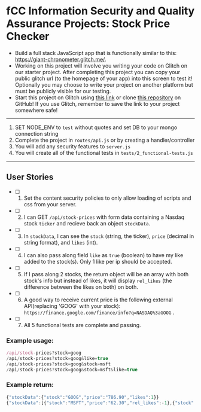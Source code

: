# fCC Information Security and Quality Assurance Projects: Stock Price Checker  

- Build a full stack JavaScript app that is functionally similar to this: https://giant-chronometer.glitch.me/.  
- Working on this project will involve you writing your code on Glitch on our starter project. After completing this project you can copy your public glitch url (to the homepage of your app) into this screen to test it! Optionally you may choose to write your project on another platform but must be publicly visible for our testing.  
- Start this project on Glitch using [this link](https://glitch.com/#!/import/github/freeCodeCamp/boilerplate-project-stockchecker/) or clone [this repository](https://github.com/freeCodeCamp/boilerplate-project-stockchecker/) on GitHub! If you use Glitch, remember to save the link to your project somewhere safe!  

---
1) SET NODE_ENV to `test` without quotes and set DB to your mongo connection string
2) Complete the project in `routes/api.js` or by creating a handler/controller
3) You will add any security features to `server.js`
4) You will create all of the functional tests in `tests/2_functional-tests.js`  

---

## User Stories  
* [ ] 1. Set the content security policies to only allow loading of scripts and css from your server.  
* [ ] 2. I can GET `/api/stock-prices` with form data containing a Nasdaq stock `ticker` and recieve back an object `stockData`.  
* [ ] 3. In `stockData`, I can see the `stock` (string, the ticker), `price` (decimal in string format), and `likes` (int).  
* [ ] 4. I can also pass along field `like` as `true` (boolean) to have my like added to the stock(s). Only 1 like per ip should be accepted.  
* [ ] 5. If I pass along 2 stocks, the return object will be an array with both stock's info but instead of likes, it will display `rel_likes` (the difference between the likes on both) on both.  
* [ ] 6. A good way to receive current price is the following external API(replacing 'GOOG' with your stock): `https://finance.google.com/finance/info?q=NASDAQ%3aGOOG` .  
* [ ] 7. All 5 functional tests are complete and passing.  

### Example usage:  
```js
/api/stock-prices?stock=goog  
/api/stock-prices?stock=goog&like=true  
/api/stock-prices?stock=goog&stock=msft  
/api/stock-prices?stock=goog&stock=msft&like=true  
```

### Example return:  
```js
{"stockData":{"stock":"GOOG","price":"786.90","likes":1}}   
{"stockData":[{"stock":"MSFT","price":"62.30","rel_likes":-1},{"stock":"GOOG","price":"786.90","rel_likes":1}]}  
```
